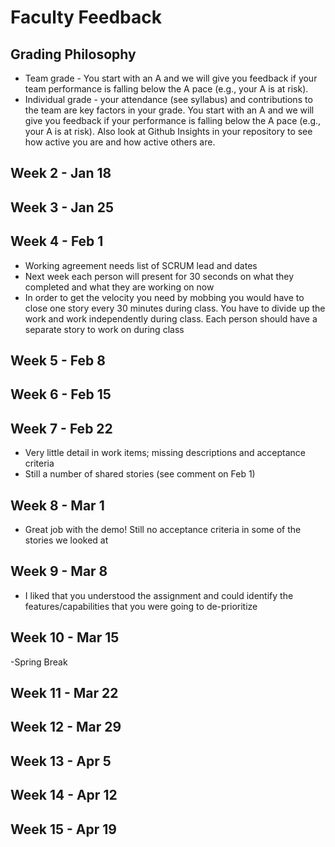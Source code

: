 # Faculty Feedback #

## Grading Philosophy ##

- Team grade - You start with an A and we will give you feedback if your team performance is falling below the A pace (e.g., your A is at risk).
- Individual grade - your attendance (see syllabus) and contributions to the team are key factors in your grade.  You start with an A and we will give you feedback if your performance is falling below the A pace (e.g., your A is at risk).  Also look at Github Insights in your repository to see how active you are and how active others are.

## Week 2 - Jan 18 ##

## Week 3 - Jan 25 ##

## Week 4 - Feb 1 ##

- Working agreement needs list of SCRUM lead and dates
- Next week each person will present for 30 seconds on what they completed and what they are working on now
- In order to get the velocity you need by mobbing you would have to close one story every 30 minutes during class. You have to divide up the work and work independently during class. Each person should have a separate story to work on during class

## Week 5 - Feb 8 ##

## Week 6 - Feb 15 ##

## Week 7 - Feb 22 ##

- Very little detail in work items; missing descriptions and acceptance criteria
- Still a number of shared stories (see comment on Feb 1)

## Week 8 - Mar 1 ##

- Great job with the demo!
Still no acceptance criteria in some of the stories we looked at

## Week 9 - Mar 8 ##

- I liked that you understood the assignment and could identify the features/capabilities that you were going to de-prioritize

## Week 10 - Mar 15 ##

-Spring Break

## Week 11 - Mar 22 ##

## Week 12 - Mar 29 ##

## Week 13 - Apr 5 ##

## Week 14 - Apr 12 ##

## Week 15 - Apr 19 ##
